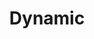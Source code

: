 ---
title: "Dynamic"

categories: ['']

tags: ['Dynamic']

arabic: ['الديناميكي']

publishers: ['معجم مصطلحات التعلم الآلي والتعلم العميق وعلم البيانات']

types: "word"

slug: ""
---